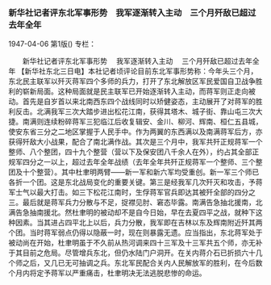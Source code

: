 ### 新华社记者评东北军事形势　我军逐渐转入主动　三个月歼敌已超过去年全年

1947-04-06
第1版()
专栏：

　　新华社记者评东北军事形势
  　我军逐渐转入主动
  　三个月歼敌已超过去年全年
    【新华社东北三日电】本社记者顷评论目前东北军事形势称：今年头三个月，东北民主联军以歼灭蒋军四个多师的兵力，打开了东北解放区军民爱国自卫战争胜利的崭新局面。这种局面就是民主联军已开始逐渐转入主动，而蒋军则正走向被动。首先是自岁首以来北南西东四个战线同时以矫健姿态，主动展开了对蒋军的胜利反击。北满我军三次大踏步进出松花江南，获得其塔木、城子街、靠山屯三次大捷。南满则连续粉碎蒋军三犯临江后收复辑安、金川、柳河、辉南、桓仁五县城，使安东省三分之二地区掌握于人民手中。作为两翼的东西满以及南满蒋军后方，亦获得歼敌大小战果，配合了南北满作战。其次是三个月中，我军共歼正规蒋军一个整师、八个整团，四十九个整营（营以下及保安团八千余人在外），约占其全部正规军四分之一以上，超过去年全年战绩（去年全年共歼正规蒋军一个整师、三个整团及十个整营）。其中杜聿明两臂——新一军和新六军均受重创。新一军三个师已各折一个团。这是东北战局变化的重要关键。第三是经我军几次歼灭和攻击，予蒋军士气以最大打击。如三下松花江南时，生俘蒋军官兵即达其被歼全部的四分之三。最后就是蒋军兵力分散与不足，捉襟见肘、窘态毕露。南满告急抽北援南，北满告急抽南援北。然杜聿明的被动却不是自今日始，早在去夏四平之战，就种下这种因素。当其进占四平北上以后，兵力分散，我军即在吉林以东及辉南附近歼其两个团。当时蒋军弱点仍得以隐蔽一时，现在则暴露无遗。应当指出，东北蒋军处于被动尚在开始，杜聿明虽于不久前从热河调来四十三军及十三军共五个师，亦无补于其目前之危局。尽管增兵东北，但仍水陆门户洞开。在关内蒋介石已折损六十几个师之后，又几已无可抽调之兵。东北军民配合关内人民解放军的胜利，在今后数个月内将定予蒋军以严重痛击，杜聿明决无法逃脱悲惨的命运。
